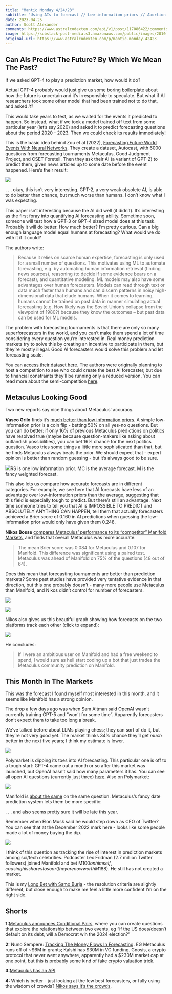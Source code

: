 ```yaml
---
title: "Mantic Monday 4/24/23"
subtitle: "Using AIs to forecast // Low-information priors // Abortion pill access"
date: 2023-04-25
author: Scott Alexander
comments: https://www.astralcodexten.com/api/v1/post/117086422/comments?&all_comments=true
image: https://substack-post-media.s3.amazonaws.com/public/images/2010ffa8-68c4-4834-9bb9-1b7535f2e48d_720x496.webp
original-url: https://www.astralcodexten.com/p/mantic-monday-42423
---
```

## Can AIs Predict The Future? By Which We Mean The Past?

If we asked GPT-4 to play a prediction market, how would it do?

Actual GPT-4 probably would just give us some boring boilerplate about how the future is uncertain and it’s irresponsible to speculate. But what if AI researchers took some other model that had been trained not to do that, and asked _it_?

This would take years to test, as we waited for the events it predicted to happen. So instead, what if we took a model trained off text from some particular year (let’s say 2020) and asked it to predict forecasting questions about the period 2020 - 2023. Then we could check its results immediately!

This is the basic idea behind Zou et al (2022), [Forecasting Future World Events With Neural Networks](https://arxiv.org/pdf/2206.15474.pdf). They create a dataset, Autocast, with 6000 questions from forecasting tournaments Metaculus, Good Judgment Project, and CSET Foretell. Then they ask their AI (a variant of GPT-2) to predict them, given news articles up to some date before the event happened. Here’s their result:

[![](https://substackcdn.com/image/fetch/w_1456,c_limit,f_auto,q_auto:good,fl_progressive:steep/https%3A%2F%2Fsubstack-post-media.s3.amazonaws.com%2Fpublic%2Fimages%2F9e3275f3-5cde-4f08-b9a2-7f6c85956452_688x475.png)](https://substackcdn.com/image/fetch/f_auto,q_auto:good,fl_progressive:steep/https%3A%2F%2Fsubstack-post-media.s3.amazonaws.com%2Fpublic%2Fimages%2F9e3275f3-5cde-4f08-b9a2-7f6c85956452_688x475.png)

. . . okay, this isn’t very interesting. GPT-2, a very weak obsolete AI, is able to do better than chance, but much worse than humans. I don’t know what I was expecting.

This paper isn’t interesting because the AI did well (it didn’t). It’s interesting as the first foray into quantifying AI forecasting ability. Sometime soon, someone will test how a GPT-3 or GPT-4 sized model does at this task. Probably it will do better. How much better? I’m pretty curious. Can a big enough language model equal humans at forecasting? What would we do with it if it could?

The authors write:

> Because it relies on scarce human expertise, forecasting is only used for a small number of questions. This motivates using ML to automate forecasting, e.g. by automating human information retrieval (finding news sources), reasoning (to decide if some evidence bears on a forecast), and quantitative modeling. ML models may also have some advantages over human forecasters. Models can read through text or data much faster than humans and can discern patterns in noisy high-dimensional data that elude humans. When it comes to learning, humans cannot be trained on past data in manner simulating actual forecasting (e.g. How likely was the Soviet Union’s collapse from the viewpoint of 1980?) because they know the outcomes – but past data can be used for ML models.

The problem with forecasting tournaments is that there are only so many superforecasters in the world, and you can’t make them spend a lot of time considering every question you’re interested in. Real money prediction markets try to solve this by creating an incentive to participate in them, but they’re mostly illegal. Good AI forecasters would solve this problem and let forecasting scale.

You can [access their dataset here](https://github.com/andyzoujm/autocast). The authors were originally planning to host a competition to see who could create the best AI forecaster, but due to financial constraints they’ll be running only a reduced version. You can read more about the semi-competition [here](https://forecasting.mlsafety.org/).

## Metaculus Looking Good

Two new reports say nice things about Metaculus’ accuracy.

**Vasco Grilo** finds it’s [much better than low information priors](https://forum.effectivealtruism.org/posts/JN6wm6u5MMmqwdnEs/metaculus-predictions-are-much-better-than-low-information). A simple low-information prior is a coin flip - betting 50% on all yes-no questions. But you can do better: if only 16% of previous Metaculus predictions on politics have resolved true (maybe because question-makers like asking about outlandish possibilities), you can bet 16% chance for the next politics question. Vasco tries some things a little more sophisticated than that, but he finds Metaculus always beats the prior. We should expect that - expert opinion is better than random guessing - but it’s always good to be sure.

[![](https://substackcdn.com/image/fetch/w_1456,c_limit,f_auto,q_auto:good,fl_progressive:steep/https%3A%2F%2Fsubstack-post-media.s3.amazonaws.com%2Fpublic%2Fimages%2F4413eff8-a957-475f-b938-7487a3a3f749_626x737.png)](https://substackcdn.com/image/fetch/f_auto,q_auto:good,fl_progressive:steep/https%3A%2F%2Fsubstack-post-media.s3.amazonaws.com%2Fpublic%2Fimages%2F4413eff8-a957-475f-b938-7487a3a3f749_626x737.png)RS is one low information prior. MC is the average forecast. M is the fancy weighted forecast.

This also lets us compare how accurate forecasts are in different categories. For example, we see here that AI forecasts have less of an advantage over low-information priors than the average, suggesting that this field is especially tough to predict. But there’s still an advantage. Next time someone tries to tell you that AI is IMPOSSIBLE TO PREDICT and ABSOLUTELY ANYTHING CAN HAPPEN, tell them that actually forecasters achieved a Brier score of 0.160 in AI predictions when guessing the low-information prior would only have given them 0.248.

**Nikos Bosse** [compares Metaculus’ performance to its “competitor” Manifold Markets](https://forum.effectivealtruism.org/posts/PGqu4MD3AKHun7kaF/predictive-performance-on-metaculus-vs-manifold-markets), and finds that overall Metaculus was more accurate:

> The mean Brier score was 0.084 for Metaculus and 0.107 for Manifold. This difference was significant using a paired test. Metaculus was ahead of Manifold on 75% of the questions (48 out of 64). 

Does this mean that forecasting tournaments are better than prediction markets? Some past studies have provided very tentative evidence in that direction, but this one probably doesn’t - many more people use Metaculus than Manifold, and Nikos didn’t control for number of forecasters.

[![](https://substackcdn.com/image/fetch/w_1456,c_limit,f_auto,q_auto:good,fl_progressive:steep/https%3A%2F%2Fsubstack-post-media.s3.amazonaws.com%2Fpublic%2Fimages%2F006ef16b-5465-45a2-82d7-ab08fade9bc9_490x388.png)](https://substackcdn.com/image/fetch/f_auto,q_auto:good,fl_progressive:steep/https%3A%2F%2Fsubstack-post-media.s3.amazonaws.com%2Fpublic%2Fimages%2F006ef16b-5465-45a2-82d7-ab08fade9bc9_490x388.png)

[![](https://substackcdn.com/image/upload/f_auto,q_auto/v1/mirroredImages/PGqu4MD3AKHun7kaF/r3mmwukgkdczhxeplhrn)](https://substackcdn.com/image/upload/f_auto,q_auto/v1/mirroredImages/PGqu4MD3AKHun7kaF/r3mmwukgkdczhxeplhrn)

Nikos also gives us this beautiful graph showing how forecasts on the two platforms track each other (click to expand):

[![](https://substackcdn.com/image/fetch/w_1456,c_limit,f_auto,q_auto:good,fl_progressive:steep/https%3A%2F%2Fsubstack-post-media.s3.amazonaws.com%2Fpublic%2Fimages%2Fd8f88c52-baf8-4a96-941b-d8dd07d15fbe_607x467.png)](https://substackcdn.com/image/upload/f_auto,q_auto/v1/mirroredImages/PGqu4MD3AKHun7kaF/rh4srwqchnuhpngskem2)

He concludes:

> If I were an ambitious user on Manifold and had a free weekend to spend, I would sure as hell start coding up a bot that just trades the Metaculus community prediction on Manifold. 

## This Month In The Markets

This was the forecast I found myself most interested in this month, and it seems like Manifold has a strong opinion.

The drop a few days ago was when Sam Altman said OpenAI wasn’t currently training GPT-5 and “won’t for some time”. Apparently forecasters don’t expect them to take too long a break.

We’ve talked before about LLMs playing chess; they can sort of do it, but they’re not very good yet. The market thinks 34% chance they’ll get _much_ better in the next five years; I think my estimate is lower.

[![](https://substackcdn.com/image/fetch/w_1456,c_limit,f_auto,q_auto:good,fl_progressive:steep/https%3A%2F%2Fsubstack-post-media.s3.amazonaws.com%2Fpublic%2Fimages%2F245aec96-d6ae-4e67-a3a5-bba571b218e6_727x394.png)](https://polymarket.com/event/will-gpt-4-have-500b-parametershttps://polymarket.com/event/will-gpt-4-have-500b-parameters)

Polymarket is dipping its toes into AI forecasting. This particular one is off to a tough start: GPT-4 came out a month or so after this market was launched, but OpenAI hasn’t said how many parameters it has. You can see all open AI questions (currently just three) [here](https://polymarket.com/markets?_c=ai). Also on Polymarket:

[![](https://substackcdn.com/image/fetch/w_1456,c_limit,f_auto,q_auto:good,fl_progressive:steep/https%3A%2F%2Fsubstack-post-media.s3.amazonaws.com%2Fpublic%2Fimages%2F2557e608-e39f-47cd-8eb7-fbf125e8d7d4_733x419.png)](https://polymarket.com/event/will-spacexs-starship-reach-outer-space-by)

Manifold is [about the same](https://manifold.markets/ACXBot/40-will-spacexs-starship-reach-orbi) on the same question. Metaculus’s fancy date prediction system lets them be more specific:

. . . and also seems pretty sure it will be late this year.

Remember when Elon Musk said he would step down as CEO of Twitter? You can see that at the December 2022 mark here - looks like some people made a lot of money buying the dip.

[![](https://substackcdn.com/image/fetch/w_1456,c_limit,f_auto,q_auto:good,fl_progressive:steep/https%3A%2F%2Fsubstack-post-media.s3.amazonaws.com%2Fpublic%2Fimages%2F84bd62fb-a104-4f14-94c8-80faf69627b7_795x404.png)](https://substackcdn.com/image/fetch/f_auto,q_auto:good,fl_progressive:steep/https%3A%2F%2Fsubstack-post-media.s3.amazonaws.com%2Fpublic%2Fimages%2F84bd62fb-a104-4f14-94c8-80faf69627b7_795x404.png)

I think of this question as tracking the rise of interest in prediction markets among sci/tech celebrities. Podcaster Lex Fridman (2.7 million Twitter followers) joined Manifold and bet M$100 on himself, causing his shares to soar (they are now worth M$188). He still has not created a market.

This is my [Long Bet with Samo Burja](https://longbets.org/bets/) \- the resolution criteria are slightly different, but close enough to make me feel a little more confident I’m on the right side.

## Shorts

**1:**[Metaculus announces Conditional Pairs](https://twitter.com/metaculus/status/1627707146119876609), where you can create questions that explore the relationship between two events, eg “if the US does/doesn’t default on its debt, will a Democrat win the 2024 election?”

**2:** Nuno Sempere: [Tracking The Money Flows In Forecasting](https://forum.effectivealtruism.org/posts/ytHCpLbT6A4gxqH8s/tracking-the-money-flows-in-forecasting). EG Metaculus runs off of ~$6M in grants; Kalshi has $30M in VC funding. Gnosis, a crypto protocol that never went anywhere, apparently had a $230M market cap at one point, but this is probably some kind of fake crypto valuation trick.

**3:**[Metaculus has an API](https://www.metaculus.com/api2/schema/redoc/).

**4:** Which is better - just looking at the few best forecasters, or fully using the wisdom of crowds? [Nikos says it’s the crowds](https://forum.effectivealtruism.org/posts/akn2BFhhM9CzwpLEA/wisdom-of-the-crowd-vs-the-best-of-the-best-of-the-best).
